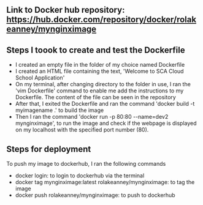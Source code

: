 ## Link to Docker hub repository: https://hub.docker.com/repository/docker/rolakeanney/mynginximage

## Steps I toook to create and test the Dockerfile
- I created an empty file in the folder of my choice named Dockerfile
- I created an HTML file containing the text, 'Welcome to SCA Cloud School Application'
- On my terminal, after changing directory to the folder in use, I ran the 'vim Dockerfile' command to enable me add the instructions to my Dockerfile. The content of the file can be seen in the repository
- After that, I exited the Dockerfile and ran the command 'docker build -t myimagename .' to build the image
- Then I ran the command 'docker run -p 80:80 --name=dev2 mynginximage', to run the image and check if the webpage is displayed on my localhost with the specified port number (80). 

## Steps for deployment
 To push my image to dockerhub, I ran the following commands
 - docker login: to login to dockerhub via the terminal
 - docker tag mynginximage:latest rolakeanney/mynginximage: to tag the image
 - docker push rolakeanney/mynginximage: to push to dockerhub
